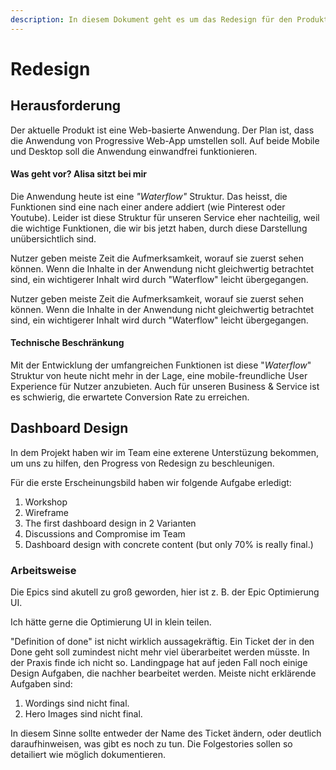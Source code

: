 ```yaml
---
description: In diesem Dokument geht es um das Redesign für den Produkt.
---
```


# Redesign

## Herausforderung

Der aktuelle Produkt ist eine Web-basierte Anwendung. Der Plan ist, dass die Anwendung von Progressive Web-App umstellen soll. Auf beide Mobile und Desktop soll die Anwendung einwandfrei funktionieren.

#### Was geht vor? Alisa sitzt bei mir

Die Anwendung heute ist eine _"Waterflow"_ Struktur. Das heisst, die Funktionen sind eine nach einer andere addiert (wie Pinterest oder Youtube). Leider ist diese Struktur für unseren Service eher nachteilig, weil die wichtige Funktionen, die wir bis jetzt haben, durch diese Darstellung unübersichtlich sind.&#x20;

Nutzer geben meiste Zeit die Aufmerksamkeit, worauf sie zuerst sehen können. Wenn die Inhalte in der Anwendung nicht gleichwertig betrachtet sind, ein wichtigerer Inhalt wird durch "Waterflow" leicht übergegangen.

Nutzer geben meiste Zeit die Aufmerksamkeit, worauf sie zuerst sehen können. Wenn die Inhalte in der Anwendung nicht gleichwertig betrachtet sind, ein wichtigerer Inhalt wird durch "Waterflow" leicht übergegangen.

#### Technische Beschränkung

Mit der Entwicklung der umfangreichen Funktionen ist diese "_Waterflow_" Struktur von heute nicht mehr in der Lage, eine mobile-freundliche User Experience für Nutzer anzubieten. Auch für unseren Business & Service ist es schwierig, die erwartete Conversion Rate zu erreichen.

## Dashboard Design

In dem Projekt haben wir im Team eine exterene Unterstüzung bekommen, um uns zu hilfen, den Progress von Redesign zu beschleunigen.&#x20;

Für die erste Erscheinungsbild haben wir folgende Aufgabe erledigt:

1. Workshop&#x20;
2. Wireframe
3. The first dashboard design in 2 Varianten
4. Discussions and Compromise im Team
5. Dashboard design with concrete content (but only 70% is really final.)

### Arbeitsweise

Die Epics sind akutell zu groß geworden, hier ist z. B. der Epic Optimierung UI.

Ich hätte gerne die Optimierung UI in klein teilen.&#x20;

"Definition of done" ist nicht wirklich aussagekräftig. Ein Ticket der in den Done geht soll zumindest nicht mehr viel überarbeitet werden müsste. In der Praxis finde ich nicht so. Landingpage hat auf jeden Fall noch einige Design Aufgaben, die nachher bearbeitet werden. Meiste nicht erklärende Aufgaben sind:

1. Wordings sind nicht final.&#x20;
2. Hero Images sind nicht final.&#x20;

In diesem Sinne sollte entweder der Name des Ticket ändern, oder deutlich daraufhinweisen, was gibt es noch zu tun. Die Folgestories sollen so detailiert wie möglich dokumentieren.&#x20;
